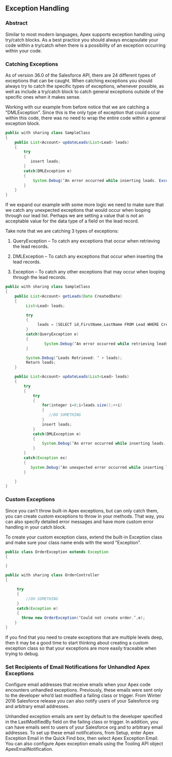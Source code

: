 
##  Exception Handling

### Abstract

Similar to most modern languages, Apex supports exception handling using try/catch blocks. As a best practice you should always encapsulate your code within a try/catch when there is a possibility of an exception occurring within your code. 

### Catching Exceptions

As of version 36.0 of the Salesforce API, there are 24 different types of exceptions that can be caught. When catching exceptions you should always try to catch the specific types of exceptions, whenever possible, as well as include a try/catch block to catch general exceptions outside of the specific ones when it makes sense. 

Working with our example from before notice that we are catching a "DMLException". Since this is the only type of exception that could occur within this code, there was no need to wrap the entire code within a general exception block. 

```java
public with sharing class SampleClass
{
    public List<Account> updateLeads(List<Lead> leads)
    {
        try
        {   
           insert leads;
        }
        catch(DMLException e)
        {
            System.Debug(‘An error occurred while inserting leads. Exception: ‘ + e.getLineNumber() + ‘:’ + getStackTraceString);
        } 
    }
} 
```

If we expand our example with some more logic we need to make sure that we catch any unexpected exceptions that would occur when looping through our lead list. Perhaps we are setting a value that is not an acceptable value for the data type of a field on the lead record. 

Take note that we are catching 3 types of exceptions:

1. QueryException – To catch any exceptions that occur when retrieving the lead records.

2. DMLException – To catch any exceptions that occur when inserting the lead records.

3. Exception – To catch any other exceptions that may occur when looping through the lead records.

```java
public with sharing class SampleClass
{
    public List<Account> getLeads(Date CreatedDate)
    {
         List<Lead> leads;

         try
         {
              leads = [SELECT id,FirstName,LastName FROM Lead WHERE CreatedDate =:   CreatedDate];
         }
         catch(QueryException e)
         {
                 System.Debug(‘An error occurred while retrieving leads. Exception: ‘ + e.getLineNumber() + ‘:’ + getStackTraceString);
         }

         System.Debug(‘Leads Retrieved: ‘ + leads);
         Return leads;
    }

    public List<Account> updateLeads(List<Lead> leads)
    {
        try
        {
            try
            {
                for(integer i=0;i<leads.size();++i)
                {
                   //DO SOMETHING
                }
                insert leads;
            }
            catch(DMLException e)
            {
                System.Debug(‘An error occurred while inserting leads. Exception: ‘ + e.getLineNumber() + ‘:’ + getStackTraceString);
            } 
        }
        catch(Exception ex)
        {
           System.Debug(‘An unexpected error occurred while inserting leads. Exception: ‘ + e.getLineNumber() + ‘:’ + getStackTraceString);
        }

    }
} 
```

### Custom Exceptions

Since you can’t throw built-in Apex exceptions, but can only catch them, you can create custom exceptions to throw in your methods. That way, you can also specify detailed error messages and have more custom error handling in your catch block. 

To create your custom exception class, extend the built-in Exception class and make sure your class name ends with the word "Exception".

```java
public class OrderException extends Exception
{

}

public with sharing class OrderController
{

     try
     {
         //DO SOMETHING
     }
     catch(Exception e)
     {
       throw new OrderException(‘Could not create order.’,e);
    }
}
```

If you find that you need to create exceptions that are multiple levels deep, then it may be a good time to start thinking about creating a custom exception class so that your exceptions are more easily traceable when trying to debug. 

### Set Recipients of Email Notifications for Unhandled Apex Exceptions

Configure email addresses that receive emails when your Apex code encounters unhandled exceptions. Previously, these emails were sent only to the developer who’d last modified a failing class or trigger. From Winter 2016 Salesforce release you can also notify users of your Salesforce org and arbitrary email addresses.

Unhandled exception emails are sent by default to the developer specified in the LastModifiedBy field on the failing class or trigger. In addition, you can have emails sent to users of your Salesforce org and to arbitrary email addresses. To set up these email notifications, from Setup, enter Apex Exception Email in the Quick Find box, then select Apex Exception Email. You can also configure Apex exception emails using the Tooling API object ApexEmailNotification.

